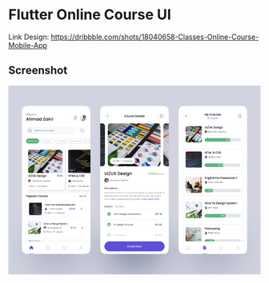 # Flutter Online Course UI

Link Design: https://dribbble.com/shots/18040658-Classes-Online-Course-Mobile-App

## Screenshot

<img src="assets/screenshots/1d5828f9306af36f706b255412319a32.png">
